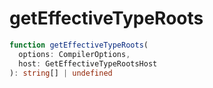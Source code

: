 # getEffectiveTypeRoots

```typescript
function getEffectiveTypeRoots(
  options: CompilerOptions,
  host: GetEffectiveTypeRootsHost
): string[] | undefined
```


